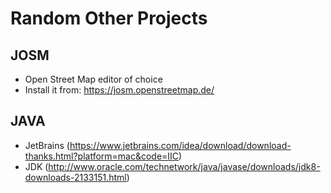 Random Other Projects
=====================

## JOSM
- Open Street Map editor of choice
- Install it from: https://josm.openstreetmap.de/

## JAVA
- JetBrains (https://www.jetbrains.com/idea/download/download-thanks.html?platform=mac&code=IIC)
- JDK (http://www.oracle.com/technetwork/java/javase/downloads/jdk8-downloads-2133151.html)
